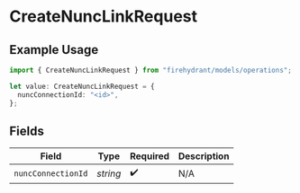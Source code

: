 # CreateNuncLinkRequest

## Example Usage

```typescript
import { CreateNuncLinkRequest } from "firehydrant/models/operations";

let value: CreateNuncLinkRequest = {
  nuncConnectionId: "<id>",
};
```

## Fields

| Field              | Type               | Required           | Description        |
| ------------------ | ------------------ | ------------------ | ------------------ |
| `nuncConnectionId` | *string*           | :heavy_check_mark: | N/A                |